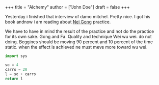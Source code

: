 +++
title = "Alchemy"
author = ["John Doe"]
draft = false
+++

Yesterday i finished that interview of damo mitchel. Pretty nice. I got his book andnow i am reading about [Nei Gong](journal.org) practice.

We have to have in mind the result of the practice and not do the practice for its own sake.
Gong and Fa. Quality and technique
Wei wu wei. do not doing. Beggines should be moving 90 percent and 10 percent of the time static.
when the effect is achieved ne must meve more toward wu wei.

```python
import sys

so = 4
carro = 20
l = so + carro
return l
```
